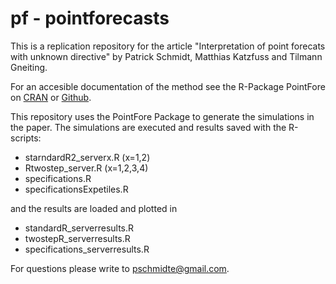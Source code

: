 # pf - pointforecasts

This is a replication repository for the article "Interpretation of point forecats with unknown directive" by Patrick Schmidt, Matthias Katzfuss and Tilmann Gneiting.

For an accesible documentation of the method see the R-Package PointFore on [CRAN](https://cran.r-project.org/web/packages/PointFore/index.html) or [Github](https://github.com/Schmidtpk/PointFore).

This repository uses the PointFore Package to generate the simulations in the paper. The simulations are executed and results saved with the R-scripts:
* starndardR2_serverx.R (x=1,2)
* Rtwostep_server.R (x=1,2,3,4)
* specifications.R
* specificationsExpetiles.R

and the results are loaded and plotted in

* standardR_serverresults.R
* twostepR_serverresults.R
* specifications_serverresults.R

For questions please write to pschmidte@gmail.com.